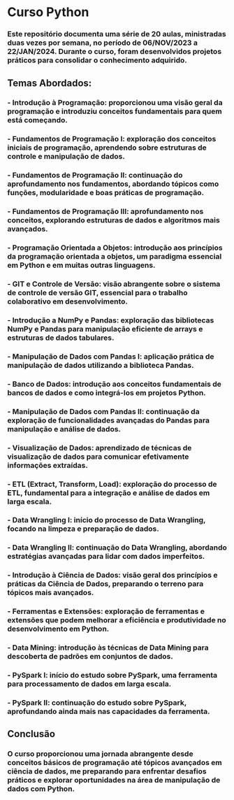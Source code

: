 # Curso Python

### Este repositório documenta uma série de 20 aulas, ministradas duas vezes por semana, no período de 06/NOV/2023 a 22/JAN/2024. Durante o curso, foram desenvolvidos projetos práticos para consolidar o conhecimento adquirido.

## Temas Abordados:

### - Introdução à Programação: proporcionou uma visão geral da programação e introduziu conceitos fundamentais para quem está começando.

### - Fundamentos de Programação I: exploração dos conceitos iniciais de programação, aprendendo sobre estruturas de controle e manipulação de dados.

### - Fundamentos de Programação II: continuação do aprofundamento nos fundamentos, abordando tópicos como funções, modularidade e boas práticas de programação.

### - Fundamentos de Programação III: aprofundamento nos conceitos, explorando estruturas de dados e algoritmos mais avançados.

### - Programação Orientada a Objetos: introdução aos princípios da programação orientada a objetos, um paradigma essencial em Python e em muitas outras linguagens.

### - GIT e Controle de Versão: visão abrangente sobre o sistema de controle de versão GIT, essencial para o trabalho colaborativo em desenvolvimento.

### - Introdução a NumPy e Pandas: exploração das bibliotecas NumPy e Pandas para manipulação eficiente de arrays e estruturas de dados tabulares.

### - Manipulação de Dados com Pandas I: aplicação prática de manipulação de dados utilizando a biblioteca Pandas.

### - Banco de Dados: introdução aos conceitos fundamentais de bancos de dados e como integrá-los em projetos Python.

### - Manipulação de Dados com Pandas II: continuação da exploração de funcionalidades avançadas do Pandas para manipulação e análise de dados.

### - Visualização de Dados: aprendizado de técnicas de visualização de dados para comunicar efetivamente informações extraídas.

### - ETL (Extract, Transform, Load): exploração do processo de ETL, fundamental para a integração e análise de dados em larga escala.

### - Data Wrangling I: início do processo de Data Wrangling, focando na limpeza e preparação de dados.

### - Data Wrangling II: continuação do Data Wrangling, abordando estratégias avançadas para lidar com dados imperfeitos.

### - Introdução à Ciência de Dados: visão geral dos princípios e práticas da Ciência de Dados, preparando o terreno para tópicos mais avançados.

### - Ferramentas e Extensões: exploração de ferramentas e extensões que podem melhorar a eficiência e produtividade no desenvolvimento em Python.

### - Data Mining: introdução às técnicas de Data Mining para descoberta de padrões em conjuntos de dados.

### - PySpark I: início do estudo sobre PySpark, uma ferramenta para processamento de dados em larga escala.

### - PySpark II: continuação do estudo sobre PySpark, aprofundando ainda mais nas capacidades da ferramenta.

## Conclusão

### O curso proporcionou uma jornada abrangente desde conceitos básicos de programação até tópicos avançados em ciência de dados, me preparando para enfrentar desafios práticos e explorar oportunidades na área de manipulação de dados com Python.